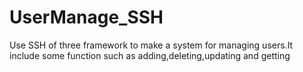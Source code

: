 # UserManage_SSH
Use SSH  of three framework to  make a system for managing users.It  include some function  such as adding,deleting,updating and getting
